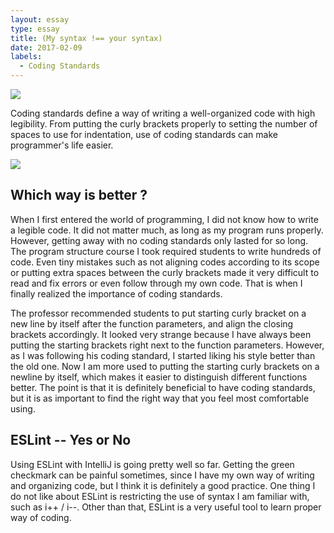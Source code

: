 ```yaml
---
layout: essay
type: essay
title: (My syntax !== your syntax)
date: 2017-02-09
labels:
  - Coding Standards
---
```


<img class="ui medium left floated image" src="../images/coding_standard">

Coding standards define a way of writing a well-organized code with high legibility.
From putting the curly brackets properly to setting the number of spaces to use for indentation,
use of coding standards can make programmer's life easier.

<img class="ui medium right floated image" src="../images/two_types">

## Which way is better ?

When I first entered the world of programming, I did not know how to write a legible code. It did not matter much, as long as my program runs properly. However, getting away with no coding standards only lasted for so long. The program structure course I took required students to write hundreds of code. Even tiny mistakes such as not aligning codes according to its scope or putting extra spaces between the curly brackets made it very difficult to read and fix errors or even follow through my own code. That is when I finally realized the importance of coding standards.

The professor recommended students to put starting curly bracket on a new line by itself after the function parameters, and align the closing brackets accordingly. It looked very strange because I have always been putting the starting brackets right next to the function parameters. However, as I was following his coding standard, I started liking his style better than the old one. Now I am more used to putting the starting curly brackets on a newline by itself, which makes it easier to distinguish different functions better. The point is that it is definitely beneficial to have coding standards, but it is as important to find the right way that you feel most comfortable using.

## ESLint -- Yes or No

Using ESLint with IntelliJ is going pretty well so far. Getting the green checkmark can be painful sometimes, since I have my own way of writing and organizing code, but I think it is definitely a good practice. One thing I do not like about ESLint is restricting the use of syntax I am familiar with, such as i++ / i--. Other than that, ESLint is a very useful tool to learn proper way of coding.  

